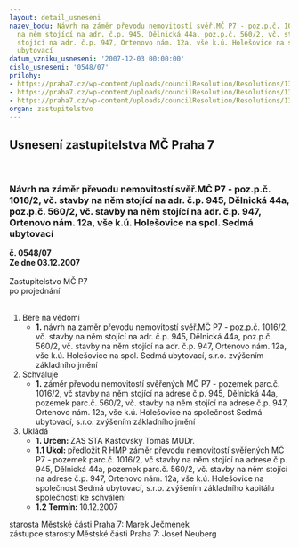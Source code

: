 ```yaml
---
layout: detail_usneseni
nazev_bodu: Návrh na záměr převodu nemovitostí svěř.MČ P7 - poz.p.č. 1016/2, vč. stavby
  na něm stojící na adr. č.p. 945, Dělnická 44a, poz.p.č. 560/2, vč. stavby na něm
  stojící na adr. č.p. 947, Ortenovo nám. 12a, vše k.ú. Holešovice na spol. Sedmá
  ubytovací
datum_vzniku_usneseni: '2007-12-03 00:00:00'
cislo_usneseni: '0548/07'
prilohy:
- https://praha7.cz/wp-content/uploads/councilResolution/Resolutions/13803/7-07-usn0253.doc
- https://praha7.cz/wp-content/uploads/councilResolution/Resolutions/13803/7-07-1394r.doc
- https://praha7.cz/wp-content/uploads/councilResolution/Resolutions/13803/7-07-skmbt_60007112015350.tif
organ: zastupitelstvo
---
```

<div id="ucUsn_pList" class="usn">
	<span><h2>Usnesení zastupitelstva MČ Praha 7 </h2>
<br></span><div class="standBody">
<span><h3>Návrh na záměr převodu nemovitostí svěř.MČ P7 - poz.p.č. 1016/2, vč. stavby na něm stojící na adr. č.p. 945, Dělnická 44a, poz.p.č. 560/2, vč. stavby na něm stojící na adr. č.p. 947, Ortenovo nám. 12a, vše k.ú. Holešovice na spol. Sedmá ubytovací</h3></span><div class="center">
		<strong>č. 0548/07</strong><br>
	</div>
<div class="center">
		<strong>Ze dne 03.12.2007</strong><br><br>
	</div>Zastupitelstvo MČ P7<br> po projednání<br><br><ol>
<li>Bere na vědomí<ul><li>
<strong>1.</strong> návrh na záměr převodu nemovitostí svěř.MČ P7 - poz.p.č. 1016/2, vč. stavby na něm stojící na adr. č.p. 945, Dělnická 44a, poz.p.č. 560/2, vč. stavby na něm stojící na adr. č.p. 947, Ortenovo nám. 12a, vše k.ú. Holešovice na spol. Sedmá ubytovací, s.r.o. zvýšením základního jmění</li></ul>
</li>
<li>Schvaluje<ul><li>
<strong>1.</strong> záměr převodu nemovitostí svěřených MČ P7 - pozemek parc.č. 1016/2, vč stavby na něm stojící na adrese č.p. 945, Dělnická 44a, pozemek parc.č. 560/2, vč. stavby na něm stojící na adrese č.p. 947, Ortenovo nám. 12a, vše k.ú. Holešovice na společnost Sedmá ubytovací, s.r.o. zvýšením základního jmění       </li></ul>
</li>
<li>Ukládá<ul>
<li>
<strong>1. Určen: </strong>ZAS STA Kaštovský Tomáš MUDr.</li>
<li>
<strong>1.1 Úkol: </strong>předložit R HMP záměr převodu nemovitostí svěřených MČ P7 - pozemek parc.č. 1016/2, vč stavby na něm stojící na adrese č.p. 945, Dělnická 44a, pozemek parc.č. 560/2, vč. stavby na něm stojící na adrese č.p. 947, Ortenovo nám. 12a, vše k.ú. Holešovice na společnost Sedmá ubytovací, s.r.o. zvýšením základního kapitálu společnosti ke schválení</li>
<li>
<strong>1.2 Termín: </strong>10.12.2007</li>
</ul>
</li>
</ol>starosta Městské části Praha 7: Marek Ječmének<br>zástupce starosty Městské části Praha 7: Josef Neuberg
</div>
</div>